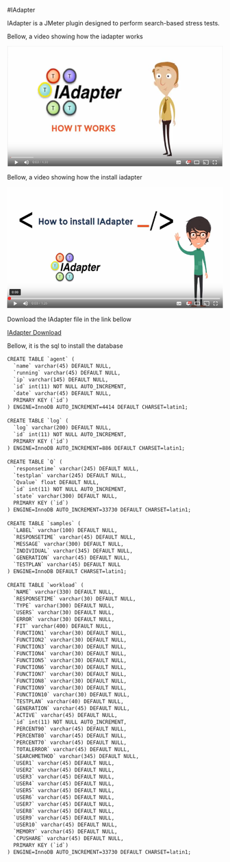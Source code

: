 #IAdapter

IAdapter is a JMeter plugin designed to perform search-based stress tests.

Bellow, a video showing how the iadapter works

[![IMAGE ALT TEXT](video11.png)](http://www.youtube.com/watch?v=CneugJQT_3w "How IAdapter Works")

Bellow, a video showing how the install iadapter

[![IMAGE ALT TEXT](video2.png)](http://www.youtube.com/watch?v=HsyTf5pVfwA "How install IAdapter")

Download the IAdapter file in the link bellow

[IAdapter Download](https://drive.google.com/file/d/0B6ynMokoY-JzWWlDcnQ3UVRQaHM/view?usp=sharing)

Bellow, it is the sql to install the database

```
CREATE TABLE `agent` (
  `name` varchar(45) DEFAULT NULL,
  `running` varchar(45) DEFAULT NULL,
  `ip` varchar(145) DEFAULT NULL,
  `id` int(11) NOT NULL AUTO_INCREMENT,
  `date` varchar(45) DEFAULT NULL,
  PRIMARY KEY (`id`)
) ENGINE=InnoDB AUTO_INCREMENT=4414 DEFAULT CHARSET=latin1;

CREATE TABLE `log` (
  `log` varchar(200) DEFAULT NULL,
  `id` int(11) NOT NULL AUTO_INCREMENT,
  PRIMARY KEY (`id`)
) ENGINE=InnoDB AUTO_INCREMENT=886 DEFAULT CHARSET=latin1;

CREATE TABLE `Q` (
  `responsetime` varchar(245) DEFAULT NULL,
  `testplan` varchar(245) DEFAULT NULL,
  `Qvalue` float DEFAULT NULL,
  `id` int(11) NOT NULL AUTO_INCREMENT,
  `state` varchar(300) DEFAULT NULL,
  PRIMARY KEY (`id`)
) ENGINE=InnoDB AUTO_INCREMENT=33730 DEFAULT CHARSET=latin1;

CREATE TABLE `samples` (
  `LABEL` varchar(100) DEFAULT NULL,
  `RESPONSETIME` varchar(45) DEFAULT NULL,
  `MESSAGE` varchar(300) DEFAULT NULL,
  `INDIVIDUAL` varchar(345) DEFAULT NULL,
  `GENERATION` varchar(45) DEFAULT NULL,
  `TESTPLAN` varchar(45) DEFAULT NULL
) ENGINE=InnoDB DEFAULT CHARSET=latin1;

CREATE TABLE `workload` (
  `NAME` varchar(330) DEFAULT NULL,
  `RESPONSETIME` varchar(30) DEFAULT NULL,
  `TYPE` varchar(300) DEFAULT NULL,
  `USERS` varchar(30) DEFAULT NULL,
  `ERROR` varchar(30) DEFAULT NULL,
  `FIT` varchar(400) DEFAULT NULL,
  `FUNCTION1` varchar(30) DEFAULT NULL,
  `FUNCTION2` varchar(30) DEFAULT NULL,
  `FUNCTION3` varchar(30) DEFAULT NULL,
  `FUNCTION4` varchar(30) DEFAULT NULL,
  `FUNCTION5` varchar(30) DEFAULT NULL,
  `FUNCTION6` varchar(30) DEFAULT NULL,
  `FUNCTION7` varchar(30) DEFAULT NULL,
  `FUNCTION8` varchar(30) DEFAULT NULL,
  `FUNCTION9` varchar(30) DEFAULT NULL,
  `FUNCTION10` varchar(30) DEFAULT NULL,
  `TESTPLAN` varchar(40) DEFAULT NULL,
  `GENERATION` varchar(45) DEFAULT NULL,
  `ACTIVE` varchar(45) DEFAULT NULL,
  `id` int(11) NOT NULL AUTO_INCREMENT,
  `PERCENT90` varchar(45) DEFAULT NULL,
  `PERCENT80` varchar(45) DEFAULT NULL,
  `PERCENT70` varchar(45) DEFAULT NULL,
  `TOTALERROR` varchar(45) DEFAULT NULL,
  `SEARCHMETHOD` varchar(345) DEFAULT NULL,
  `USER1` varchar(45) DEFAULT NULL,
  `USER2` varchar(45) DEFAULT NULL,
  `USER3` varchar(45) DEFAULT NULL,
  `USER4` varchar(45) DEFAULT NULL,
  `USER5` varchar(45) DEFAULT NULL,
  `USER6` varchar(45) DEFAULT NULL,
  `USER7` varchar(45) DEFAULT NULL,
  `USER8` varchar(45) DEFAULT NULL,
  `USER9` varchar(45) DEFAULT NULL,
  `USER10` varchar(45) DEFAULT NULL,
  `MEMORY` varchar(45) DEFAULT NULL,
  `CPUSHARE` varchar(45) DEFAULT NULL,
  PRIMARY KEY (`id`)
) ENGINE=InnoDB AUTO_INCREMENT=33730 DEFAULT CHARSET=latin1;


```

